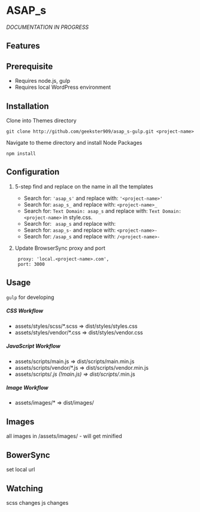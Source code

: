 # ASAP_s 

*DOCUMENTATION IN PROGRESS*

## Features

## Prerequisite
* Requires node.js, gulp
* Requires local WordPress environment

## Installation
Clone into Themes directory

    git clone http://github.com/geekster909/asap_s-gulp.git <project-name>

Navigate to theme directory and install Node Packages

    npm install


## Configuration
1. 5-step find and replace on the name in all the templates
    * Search for: `'asap_s'` and replace with: `'<project-name>'`
    * Search for: `asap_s_` and replace with: `<project-name>_`
    * Search for: `Text Domain: asap_s` and replace with: `Text Domain: <project-name>` in style.css.
    * Search for: <code>&nbsp;asap_s</code> and replace with: <code>&nbsp;<project-name></code>
    * Search for: `asap_s-` and replace with: `<project-name>-`
    * Search for: `/asap_s` and replace with: `/<project-name>-`
2. Update BrowserSync proxy and port
    
        proxy: 'local.<project-name>.com',
        port: 3000
    
    
## Usage

`gulp` for developing


##### CSS Workflow
* assets/styles/scss/*.scss => dist/styles/styles.css 
* assets/styles/vendor/*.css => dist/styles/vendor.css

##### JavaScript Workflow
* assets/scripts/main.js => dist/scripts/main.min.js
* assets/scripts/vendor/*.js => dist/scripts/vendor.min.js
* assets/scripts/*.js (!main.js) => dist/scripts/*.min.js

##### Image Workflow
* assets/images/* => dist/images/
   

## Images

all images in /assets/images/
    - will get minified
    
## BowerSync

set local url

## Watching

scss changes
js changes
